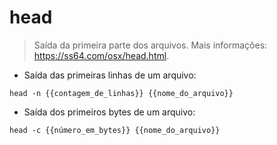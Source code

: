 # head

> Saída da primeira parte dos arquivos.
> Mais informações: <https://ss64.com/osx/head.html>.

- Saída das primeiras linhas de um arquivo:

`head -n {{contagem_de_linhas}} {{nome_do_arquivo}}`

- Saída dos primeiros bytes de um arquivo:

`head -c {{número_em_bytes}} {{nome_do_arquivo}}`
